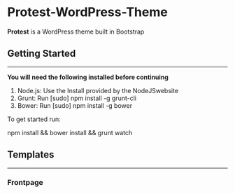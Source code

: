 # Protest-WordPress-Theme

<b>Protest</b> is a WordPress theme built in Bootstrap

<h2>Getting Started</h2>
<hr>
<b>You will need the following installed before continuing</b>
<ol>
<li> Node.js: Use the Install provided by the NodeJSwebsite</li>
<li> Grunt: Run [sudo] npm install -g grunt-cli</li>
<li> Bower: Run [sudo] npm install -g bower</li>
</ol>

<p>To get started run:</p>

npm install && bower install && grunt watch

<h2>Templates</h2>
<hr>
<h3>Frontpage</h3>
<p></p>

